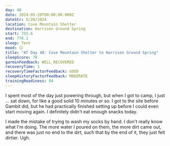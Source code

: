 ```yaml
---
day: 48
date: 2024-05-20T00:00:00.000Z
dateStr: 5/20/2024
location: Cove Mountain Shelter
destination: Harrison Ground Spring
start: 755.6
end: 776.1
sleep: Tent
mood: 😐
title: "AT Day 48: Cove Mountain Shelter to Harrison Ground Spring"
sleepScore: 78
garminFeedback: WELL_RECOVERED
recoveryTime: 1
recoveryTimeFactorFeedback: GOOD
sleepHistoryFactorFeedback: MODERATE
trainingReadiness: 84
---
```

I spent most of the day just powering through, but when I got to camp, I just ... sat down, for like a good solid 10 minutes or so. I got to the site before Gambit did, but he had practically finished setting up before I could even start moving again. I definitely didn't eat enough snacks today.

I made the mistake of trying to wash my socks by hand. I don't really know what I'm doing. The more water I poured on them, the more dirt came out, and there was just no end to the dirt, such that by the end of it, they just felt dirtier. Ugh.
